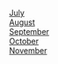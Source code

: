 [July](./07-JUL/index.md)
<br>
[August](./08-AUG/index.md)
<br>
[September](./09-SEP/index.md)
<br>
[October](./10-OCT/index.md)
<br>
[November](./11-NOV/index.md)
